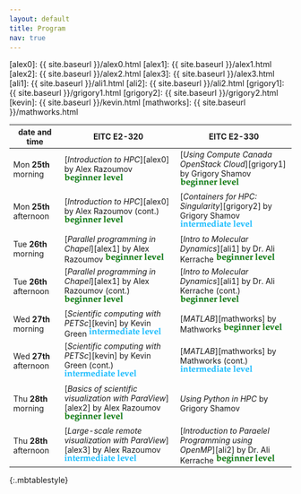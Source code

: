 ```yaml
---
layout: default
title: Program
nav: true
---
```


[alex0]: {{ site.baseurl }}/alex0.html
[alex1]: {{ site.baseurl }}/alex1.html
[alex2]: {{ site.baseurl }}/alex2.html
[alex3]: {{ site.baseurl }}/alex3.html
[ali1]: {{ site.baseurl }}/ali1.html
[ali2]: {{ site.baseurl }}/ali2.html
[grigory1]: {{ site.baseurl }}/grigory1.html
[grigory2]: {{ site.baseurl }}/grigory2.html
[kevin]: {{ site.baseurl }}/kevin.html
[mathworks]: {{ site.baseurl }}/mathworks.html

| date and time | EITC E2-320 | EITC E2-330 |
| ------------- | --------------- | ----------------- |
| Mon **25th** morning | [*Introduction to HPC*][alex0] by Alex Razoumov ![beginner](beginner.png) | [*Using Compute Canada OpenStack Cloud*][grigory1] by Grigory Shamov ![beginner](beginner.png) |
| Mon **25th** afternoon | [*Introduction to HPC*][alex0] by Alex Razoumov (cont.) ![beginner](beginner.png) | [*Containers for HPC: Singularity*][grigory2] by Grigory Shamov ![intermediate](intermediate.png) |
| Tue **26th** morning | [*Parallel programming in Chapel*][alex1] by Alex Razoumov ![beginner](beginner.png) | [*Intro to Molecular Dynamics*][ali1] by Dr. Ali Kerrache ![beginner](beginner.png) |
| Tue **26th** afternoon | [*Parallel programming in Chapel*][alex1] by Alex Razoumov (cont.) ![beginner](beginner.png) | [*Intro to Molecular Dynamics*][ali1] by Dr. Ali Kerrache (cont.) ![beginner](beginner.png) |
| Wed **27th** morning | [*Scientific computing with PETSc*][kevin] by Kevin Green ![intermediate](intermediate.png) | [*MATLAB*][mathworks] by Mathworks ![beginner](beginner.png) |
| Wed **27th** afternoon | [*Scientific computing with PETSc*][kevin] by Kevin Green (cont.) ![intermediate](intermediate.png) | [*MATLAB*][mathworks] by Mathworks (cont.) ![intermediate](intermediate.png) |
| Thu **28th** morning | [*Basics of scientific visualization with ParaView*][alex2] by Alex Razoumov ![beginner](beginner.png) | *Using  Python in HPC* by Grigory Shamov |
| Thu **28th** afternoon | [*Large-scale remote visualization with ParaView*][alex3] by Alex Razoumov ![intermediate](intermediate.png) | [*Introduction to Paraelel Programming using OpenMP*][ali2] by Dr. Ali Kerrache ![beginner](beginner.png) |
{:.mbtablestyle}

&nbsp;
